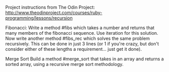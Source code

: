 Project instructions from The Odin Project:
http://www.theodinproject.com/courses/ruby-programming/lessons/recursion

Fibonacci: 
Write a method #fibs which takes a number and returns that many members of the fibonacci sequence. Use iteration for this solution.
Now write another method #fibs_rec which solves the same problem recursively. This can be done in just 3 lines (or 1 if you're crazy, but don't consider either of these lengths a requirement... just get it done).

Merge Sort
Build a method #merge_sort that takes in an array and returns a sorted array, using a recursive merge sort methodology.